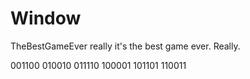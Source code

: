 # Window
TheBestGameEver
really it's the best game ever.
Really.


001100
010010
011110
100001
101101
110011
